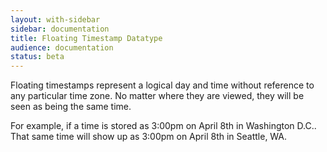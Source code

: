 ```yaml
---
layout: with-sidebar
sidebar: documentation 
title: Floating Timestamp Datatype
audience: documentation
status: beta
---
```


Floating timestamps represent a logical day and time without reference to any particular time zone.  No matter where they are viewed, they will be seen as being the same time.

For example, if a time is stored as 3:00pm on April 8th in Washington D.C..  That same time will show up as 3:00pm on April 8th in Seattle, WA.